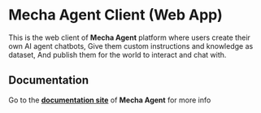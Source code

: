 # Mecha Agent Client (Web App)

This is the web client of **Mecha Agent** platform where users create their own AI agent chatbots, 
Give them custom instructions and knowledge as dataset, And publish them for the world to interact and chat with.

## Documentation

Go to the [**documentation site**](https:abdulrhmangoni.github.io/mecha_agent_docs) of **Mecha Agent** for more info
